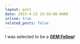 ```yaml
---
layout: post
date: 2023-4-22 15:59:00-0400
inline: true
related_posts: false
---
```


I was selected to be a <b>[GEM Fellow](https://www.gemfellowship.org/)</b>!
